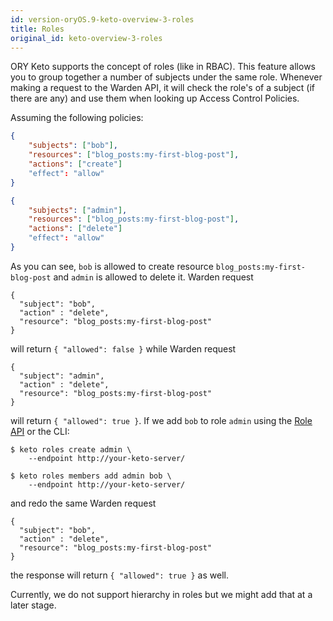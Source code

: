 ```yaml
---
id: version-oryOS.9-keto-overview-3-roles
title: Roles
original_id: keto-overview-3-roles
---
```


ORY Keto supports the concept of roles (like in RBAC). This feature allows you to group together a number of subjects
under the same role. Whenever making a request to the Warden API, it will check the role's of a subject (if there are any)
and use them when looking up Access Control Policies.

Assuming the following policies:

```json
{
    "subjects": ["bob"],
    "resources": ["blog_posts:my-first-blog-post"],
    "actions": ["create"]
    "effect": "allow"
}
```

```json
{
    "subjects": ["admin"],
    "resources": ["blog_posts:my-first-blog-post"],
    "actions": ["delete"]
    "effect": "allow"
}
```

As you can see, `bob` is allowed to create resource `blog_posts:my-first-blog-post` and `admin` is allowed to delete it.
Warden request

```
{
  "subject": "bob",
  "action" : "delete",
  "resource": "blog_posts:my-first-blog-post"
}
```

will return `{ "allowed": false }` while Warden request

```
{
  "subject": "admin",
  "action" : "delete",
  "resource": "blog_posts:my-first-blog-post"
}
```

will return `{ "allowed": true }`. If we add `bob` to role `admin` using the [Role API](https://www.ory.sh/docs/api/keto)
or the CLI:

```
$ keto roles create admin \
    --endpoint http://your-keto-server/

$ keto roles members add admin bob \
    --endpoint http://your-keto-server/
```

and redo the same Warden request

```
{
  "subject": "bob",
  "action" : "delete",
  "resource": "blog_posts:my-first-blog-post"
}
```

the response will return `{ "allowed": true }` as well.

Currently, we do not support hierarchy in roles but we might add that at a later stage.
